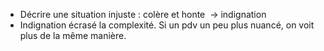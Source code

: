 
- Décrire une situation injuste : colère et honte  -> indignation
- Indignation écrasé la complexité. Si un pdv un peu plus nuancé, on voit plus de la même manière. 

